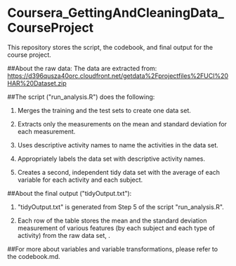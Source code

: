 Coursera_GettingAndCleaningData_CourseProject
=============================================
This repository stores the script, the codebook, and final output for the course project.


##About the raw data:
The data are extracted from: https://d396qusza40orc.cloudfront.net/getdata%2Fprojectfiles%2FUCI%20HAR%20Dataset.zip


##The script ("run_analysis.R") does the following:

1. Merges the training and the test sets to create one data set.

2. Extracts only the measurements on the mean and standard deviation for each measurement.

3. Uses descriptive activity names to name the activities in the data set.

4. Appropriately labels the data set with descriptive activity names.

5. Creates a second, independent tidy data set with the average of each variable for each activity and each subject.


##About the final output ("tidyOutput.txt"):

1. "tidyOutput.txt" is generated from Step 5 of the script "run_analysis.R".

2. Each row of the table stores the mean and the standard deviation measurement of various features (by each subject and each type of activity) from the raw data set, . 


##For more about variables and variable transformations, please refer to the codebook.md.
